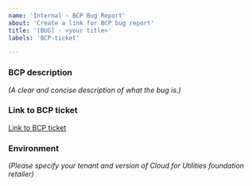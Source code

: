 ```yaml
---
name: 'Internal - BCP Bug Report'
about: 'Create a link for BCP bug report'
title: '[BUG] - <your title>'
labels: 'BCP-ticket'

---
```


### BCP description
_(A clear and concise description of what the bug is.)_

### Link to BCP ticket
[Link to BCP ticket](#)

### Environment
_(Please specify your tenant and version of Cloud for Utilities foundation retailer)_
